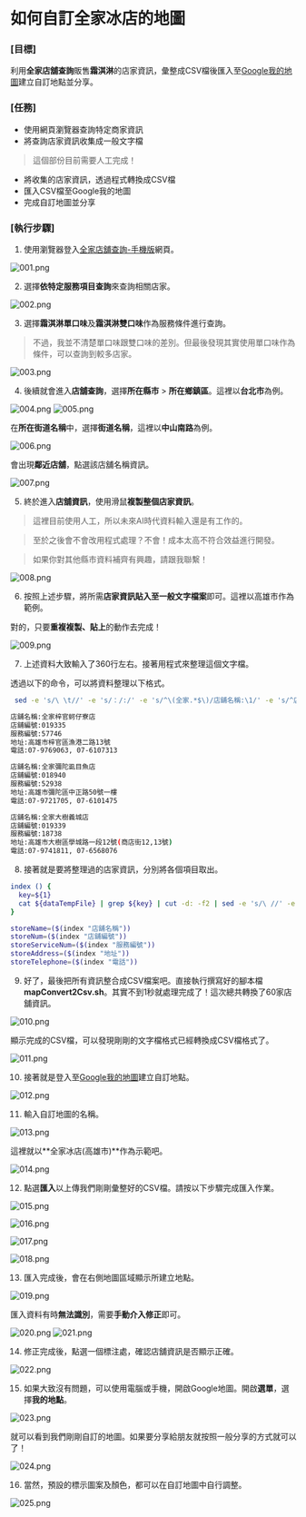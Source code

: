 # 如何自訂全家冰店的地圖

### [目標]
利用**全家店舖查詢**販售**霜淇淋**的店家資訊，彙整成CSV檔後匯入至[Google我的地圖](https://www.google.com/mymaps/?hl=zh-TW "我的地圖")建立自訂地點並分享。

### [任務]

- 使用網頁瀏覽器查詢特定商家資訊
- 將查詢店家資訊收集成一般文字檔
 > 這個部份目前需要人工完成！
- 將收集的店家資訊，透過程式轉換成CSV檔
- 匯入CSV檔至Google我的地圖
- 完成自訂地圖並分享

### [執行步驟]

1. 使用瀏覽器登入[全家店舖查詢-手機版](https://www.family.com.tw/mobile/wtb/shop_search.aspx "店舖查詢")網頁。

 ![001.png](./pics/001.png)

2. 選擇**依特定服務項目查詢**來查詢相關店家。

 ![002.png](./pics/002.png)

3. 選擇**霜淇淋單口味**及**霜淇淋雙口味**作為服務條件進行查詢。
 > 不過，我並不清楚單口味跟雙口味的差別。但最後發現其實使用單口味作為條件，可以查詢到較多店家。

 ![003.png](./pics/003.png)

4. 後續就會進入**店舖查詢**，選擇**所在縣市** > **所在鄉鎮區**。這裡以**台北市**為例。

 ![004.png](./pics/004.png)
 ![005.png](./pics/005.png)

 在**所在街道名稱**中，選擇**街道名稱**，這裡以**中山南路**為例。

 ![006.png](./pics/006.png)

 會出現**鄰近店舖**，點選該店舖名稱資訊。

 ![007.png](./pics/007.png)

5. 終於進入**店舖資訊**，使用滑鼠**複製整個店家資訊**。

 > 這裡目前使用人工，所以未來AI時代資料輸入還是有工作的。

 > 至於之後會不會改用程式處理？不會！成本太高不符合效益進行開發。

 > 如果你對其他縣市資料補齊有興趣，請跟我聯繫！

 ![008.png](./pics/008.png)

6. 按照上述步驟，將所需**店家資訊貼入至一般文字檔案**即可。這裡以高雄市作為範例。

 對的，只要**重複複製、貼上**的動作去完成！

 ![009.png](./pics/009.png)

7. 上述資料大致輸入了360行左右。接著用程式來整理這個文字檔。

 透過以下的命令，可以將資料整理以下格式。
 ```bash
  sed -e 's/\ \t//' -e 's/：/:/' -e 's/^\(全家.*$\)/店舖名稱:\1/' -e 's/^店舖號/店舖編號/' ${dataFile}
 ```

 ```bash
 店舖名稱:全家梓官蚵仔寮店
 店舖編號:019335
 服務編號:57746
 地址:高雄市梓官區漁港二路13號
 電話:07-9769063, 07-6107313

 店舖名稱:全家彌陀虱目魚店
 店舖編號:018940
 服務編號:52938
 地址:高雄市彌陀區中正路50號一樓
 電話:07-9721705, 07-6101475

 店舖名稱:全家大樹義城店
 店舖編號:019339
 服務編號:18738
 地址:高雄市大樹區學城路一段12號(商店街12,13號)
 電話:07-9741811, 07-6568076
 ```

8. 接著就是要將整理過的店家資訊，分別將各個項目取出。

 ```bash
 index () {
   key=${1}
   cat ${dataTempFile} | grep ${key} | cut -d: -f2 | sed -e 's/\ //' -e 's/,/;/g'
 }

 storeName=($(index "店舖名稱"))
 storeNum=($(index "店舖編號"))
 storeServiceNum=($(index "服務編號"))
 storeAddress=($(index "地址"))
 storeTelephone=($(index "電話"))
 ```

9. 好了，最後把所有資訊整合成CSV檔案吧。直接執行撰寫好的腳本檔**mapConvert2Csv.sh**。其實不到1秒就處理完成了！這次總共轉換了60家店舖資訊。

 ![010.png](./pics/010.png)

 顯示完成的CSV檔，可以發現剛剛的文字檔格式已經轉換成CSV檔格式了。

 ![011.png](./pics/011.png)

10. 接著就是登入至[Google我的地圖](https://www.google.com/mymaps/?hl=zh-TW "我的地圖")建立自訂地點。

 ![012.png](./pics/012.png)

11. 輸入自訂地圖的名稱。

 ![013.png](./pics/013.png)

 這裡就以**全家冰店(高雄市)**作為示範吧。

 ![014.png](./pics/014.png)

12. 點選**匯入**以上傳我們剛剛彙整好的CSV檔。請按以下步驟完成匯入作業。

 ![015.png](./pics/015.png)

 ![016.png](./pics/016.png)

 ![017.png](./pics/017.png)

 ![018.png](./pics/018.png)

13. 匯入完成後，會在右側地圖區域顯示所建立地點。

 ![019.png](./pics/019.png)

 匯入資料有時**無法識別**，需要**手動介入修正**即可。

 ![020.png](./pics/020.png)
 ![021.png](./pics/021.png)

14. 修正完成後，點選一個標注處，確認店舖資訊是否顯示正確。

 ![022.png](./pics/022.png)

15. 如果大致沒有問題，可以使用電腦或手機，開啟Google地圖。開啟**選單**，選擇**我的地點**。

 ![023.png](./pics/023.png)

 就可以看到我們剛剛自訂的地圖。如果要分享給朋友就按照一般分享的方式就可以了！

 ![024.png](./pics/024.png)

16. 當然，預設的標示圖案及顏色，都可以在自訂地圖中自行調整。

 ![025.png](./pics/025.png)
